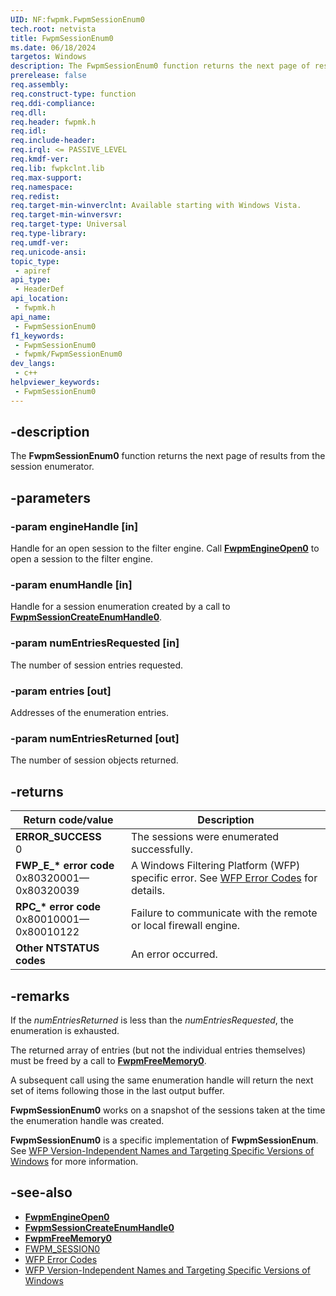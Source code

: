 ```yaml
---
UID: NF:fwpmk.FwpmSessionEnum0
tech.root: netvista
title: FwpmSessionEnum0
ms.date: 06/18/2024
targetos: Windows
description: The FwpmSessionEnum0 function returns the next page of results from the session enumerator.
prerelease: false
req.assembly: 
req.construct-type: function
req.ddi-compliance: 
req.dll: 
req.header: fwpmk.h
req.idl: 
req.include-header: 
req.irql: <= PASSIVE_LEVEL
req.kmdf-ver: 
req.lib: fwpkclnt.lib
req.max-support: 
req.namespace: 
req.redist: 
req.target-min-winverclnt: Available starting with Windows Vista.
req.target-min-winversvr: 
req.target-type: Universal
req.type-library: 
req.umdf-ver: 
req.unicode-ansi: 
topic_type:
 - apiref
api_type:
 - HeaderDef
api_location:
 - fwpmk.h
api_name:
 - FwpmSessionEnum0
f1_keywords:
 - FwpmSessionEnum0
 - fwpmk/FwpmSessionEnum0
dev_langs:
 - c++
helpviewer_keywords:
 - FwpmSessionEnum0
---
```


## -description

The **FwpmSessionEnum0** function returns the next page of results from the session enumerator.

## -parameters

### -param engineHandle [in]

Handle for an open session to the filter engine. Call **[FwpmEngineOpen0](nf-fwpmk-fwpmengineopen0.md)** to open a session to the filter engine.

### -param enumHandle [in]

Handle for a session enumeration created by a call to **[FwpmSessionCreateEnumHandle0](nf-fwpmk-fwpmsessioncreateenumhandle0.md)**.

### -param numEntriesRequested [in]

The number of session entries requested.

### -param entries [out]

Addresses of the enumeration entries.

### -param numEntriesReturned [out]

The number of session objects returned.

## -returns

| Return code/value | Description |
|---|---|
| **ERROR_SUCCESS**<br>0 | The sessions were enumerated successfully. |
| **FWP_E_\* error code**<br>0x80320001—0x80320039 | A Windows Filtering Platform (WFP) specific error. See [WFP Error Codes](/windows/win32/fwp/wfp-error-codes) for details. |
| **RPC_\* error code**<br>0x80010001—0x80010122 | Failure to communicate with the remote or local firewall engine. |
| **Other NTSTATUS codes** | An error occurred. |

## -remarks

If the *numEntriesReturned* is less than the *numEntriesRequested*, the enumeration is exhausted.

The returned array of entries (but not the individual entries themselves) must be freed by a call to **[FwpmFreeMemory0](nf-fwpmk-fwpmfreememory0.md)**.

A subsequent call using the same enumeration handle will return the next set of items following those in the last output buffer.

**FwpmSessionEnum0** works on a snapshot of the sessions taken at the time the enumeration handle was created.

**FwpmSessionEnum0** is a specific implementation of **FwpmSessionEnum**. See [WFP Version-Independent Names and Targeting Specific Versions of Windows](/windows/desktop/FWP/wfp-version-independent-names-and-targeting-specific-versions-of-windows) for more information.

## -see-also

- **[FwpmEngineOpen0](nf-fwpmk-fwpmengineopen0.md)**
- **[FwpmSessionCreateEnumHandle0](nf-fwpmk-fwpmsessioncreateenumhandle0.md)**
- **[FwpmFreeMemory0](nf-fwpmk-fwpmfreememory0.md)**
- [FWPM_SESSION0](/windows/desktop/api/fwpmtypes/ns-fwpmtypes-fwpm_session0)
- [WFP Error Codes](/windows/win32/fwp/wfp-error-codes)
- [WFP Version-Independent Names and Targeting Specific Versions of Windows](/windows/desktop/FWP/wfp-version-independent-names-and-targeting-specific-versions-of-windows)
